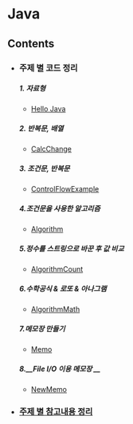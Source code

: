 # Java

## Contents

- ### 주제 별 코드 정리
  ##### 1.  __자료형__
  - [Hello Java](https://github.com/kps990515/ProgrammingStudy/tree/master/Java/HelloJava)

  ##### 2. __반복문, 배열__
  - [CalcChange](https://github.com/kps990515/ProgrammingStudy/tree/master/Java/CalcChange)

  ##### 3. __조건문, 반복문__
  - [ControlFlowExample](https://github.com/kps990515/ProgrammingStudy/tree/master/Java/ControlFlowExample)

  ##### 4.__조건문을 사용한 알고리즘__
  - [Algorithm](https://github.com/kps990515/ProgrammingStudy/tree/master/Java/Algorithm)

  ##### 5.__정수를 스트링으로 바꾼 후 값 비교__
  - [AlgorithmCount](https://github.com/kps990515/ProgrammingStudy/tree/master/Java/AlgorithmCount)

  ##### 6.__수학공식 & 로또 & 아나그램__
  - [AlgorithmMath](https://github.com/kps990515/ProgrammingStudy/tree/master/Java/AlgorithmMath)

  ##### 7.__메모장 만들기__
  - [Memo](https://github.com/kps990515/ProgrammingStudy/tree/master/Java/Memo)  

  ##### 8.__File I/O 이용 메모장 __
  - [NewMemo](https://github.com/kps990515/ProgrammingStudy/tree/master/Java/NewMemo)

- ### [주제 별 참고내용 정리](https://github.com/kps990515/ProgrammingStudy/tree/master/Java/%EA%B3%B5%EB%B6%80%EC%9E%90%EB%A3%8C)
